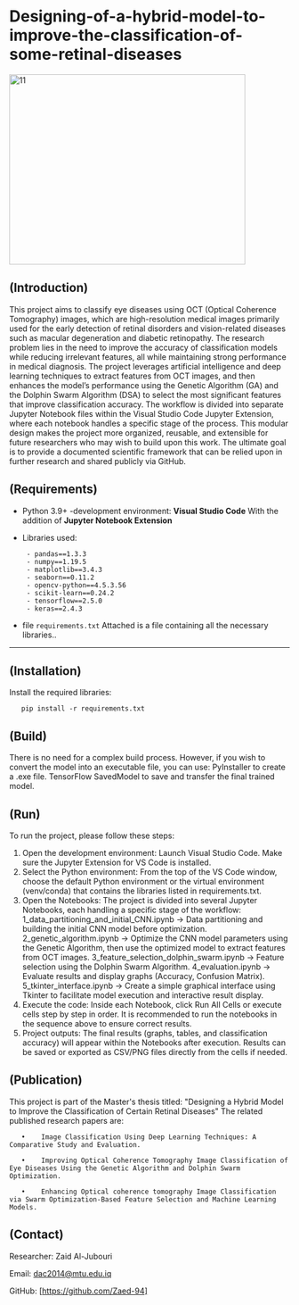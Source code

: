 # Designing-of-a-hybrid-model-to-improve-the-classification-of-some-retinal-diseases
<img width="424" height="341" alt="11" src="https://github.com/user-attachments/assets/93ffcaef-9b57-461e-865e-4417ebb723d4" />

##  (Introduction)

This project aims to classify eye diseases using OCT (Optical Coherence Tomography) images, which are high-resolution medical images primarily used for the early detection of retinal disorders and vision-related diseases such as macular degeneration and diabetic retinopathy.
The research problem lies in the need to improve the accuracy of classification models while reducing irrelevant features, all while maintaining strong performance in medical diagnosis.
The project leverages artificial intelligence and deep learning techniques to extract features from OCT images, and then enhances the model’s performance using the Genetic Algorithm (GA) and the Dolphin Swarm Algorithm (DSA) to select the most significant features that improve classification accuracy.
The workflow is divided into separate Jupyter Notebook files within the Visual Studio Code Jupyter Extension, where each notebook handles a specific stage of the process.
This modular design makes the project more organized, reusable, and extensible for future researchers who may wish to build upon this work.
The ultimate goal is to provide a documented scientific framework that can be relied upon in further research and shared publicly via GitHub.

## (Requirements)

 - Python 3.9+
 -development environment: **Visual Studio Code** With the addition of **Jupyter Notebook Extension**
 - Libraries used:
   
        - pandas==1.3.3
        - numpy==1.19.5
        - matplotlib==3.4.3
        - seaborn==0.11.2
        - opencv-python==4.5.3.56
        - scikit-learn==0.24.2
        - tensorflow==2.5.0
        - keras==2.4.3
   
 - file `requirements.txt` Attached is a file containing all the necessary libraries..
---

## (Installation)

Install the required libraries:

       pip install -r requirements.txt

## (Build)

There is no need for a complex build process. However, if you wish to convert the model into an executable file, you can use:
PyInstaller to create a .exe file.
TensorFlow SavedModel to save and transfer the final trained model.

## (Run)

To run the project, please follow these steps:
1. Open the development environment:
   Launch Visual Studio Code.
   Make sure the Jupyter Extension for VS Code is installed.
2. Select the Python environment:
   From the top of the VS Code window, choose the default Python environment or the virtual environment (venv/conda) that contains the libraries listed in requirements.txt.
3. Open the Notebooks:
   The project is divided into several Jupyter Notebooks, each handling a specific stage of the workflow:
   1_data_partitioning_and_initial_CNN.ipynb → Data partitioning and building the initial CNN model before optimization.
   2_genetic_algorithm.ipynb → Optimize the CNN model parameters using the Genetic Algorithm, then use the optimized model to extract features from OCT images.
   3_feature_selection_dolphin_swarm.ipynb → Feature selection using the Dolphin Swarm Algorithm.
   4_evaluation.ipynb → Evaluate results and display graphs (Accuracy, Confusion Matrix).
   5_tkinter_interface.ipynb → Create a simple graphical interface using Tkinter to facilitate model execution and interactive result display.
4. Execute the code:
   Inside each Notebook, click Run All Cells or execute cells step by step in order.
   It is recommended to run the notebooks in the sequence above to ensure correct results.
5. Project outputs:
   The final results (graphs, tables, and classification accuracy) will appear within the Notebooks after execution.
   Results can be saved or exported as CSV/PNG files directly from the cells if needed.
   
## (Publication)

   This project is part of the Master's thesis titled: "Designing a Hybrid Model to Improve the Classification of Certain Retinal Diseases"
   The related published research papers are:
   
       •	Image Classification Using Deep Learning Techniques: A Comparative Study and Evaluation.

       •	Improving Optical Coherence Tomography Image Classification of Eye Diseases Using the Genetic Algorithm and Dolphin Swarm Optimization.

       •	Enhancing Optical coherence tomography Image Classification via Swarm Optimization-Based Feature Selection and Machine Learning Models.

## (Contact)

Researcher: Zaid Al-Jubouri

Email: dac2014@mtu.edu.iq

GitHub: [https://github.com/Zaed-94]

   


